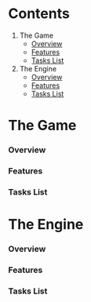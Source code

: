 # Contents
  1. The Game
      - [Overview](#GameOverview)
      - [Features](#GameFeatures)
      - [Tasks List](#GameTaskList) 
  2. The Engine
      - [Overview](#EngineOverview)
      - [Features](#EngineFeatures)
      - [Tasks List](#EngineTaskList) 

# The Game
<a id = "GameOverview"></a>
### Overview
<a id = "GameFeatures"></a>
### Features
<a id = "GameTaskList"></a>
### Tasks List
# The Engine
<a id = "EngineOverview"></a>
### Overview
<a id = "EngineFeatures"></a>
### Features
<a id = "EngineTaskList"></a>
### Tasks List
